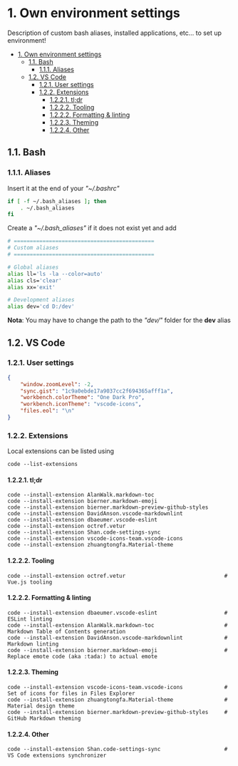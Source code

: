 # 1. Own environment settings

Description of custom bash aliases, installed applications, etc... to set up environment!

<!-- TOC -->

- [1. Own environment settings](#1-own-environment-settings)
    - [1.1. Bash](#11-bash)
        - [1.1.1. Aliases](#111-aliases)
    - [1.2. VS Code](#12-vs-code)
        - [1.2.1. User settings](#121-user-settings)
        - [1.2.2. Extensions](#122-extensions)
            - [1.2.2.1. tl;dr](#1221-tldr)
            - [1.2.2.2. Tooling](#1222-tooling)
            - [1.2.2.2. Formatting & linting](#1222-formatting--linting)
            - [1.2.2.3. Theming](#1223-theming)
            - [1.2.2.4. Other](#1224-other)

<!-- /TOC -->

## 1.1. Bash

### 1.1.1. Aliases

Insert it at the end of your _"~/.bashrc"_

```bash
if [ -f ~/.bash_aliases ]; then
    . ~/.bash_aliases
fi
```

Create a _"~/.bash_aliases"_ if it does not exist yet and add

```bash
# ============================================
# Custom aliases
# ============================================

# Global aliases
alias ll='ls -la --color=auto'
alias cls='clear'
alias xx='exit'

# Development aliases
alias dev='cd D:/dev'
```

**Nota**: You may have to change the path to the _"dev/"_ folder for the **dev** alias

## 1.2. VS Code

### 1.2.1. User settings

```json
{
    "window.zoomLevel": -2,
    "sync.gist": "1c9a0ebde17a9037cc2f694365afff1a",
    "workbench.colorTheme": "One Dark Pro",
    "workbench.iconTheme": "vscode-icons",
    "files.eol": "\n"
}
```

### 1.2.2. Extensions

Local extensions can be listed using

```shell
code --list-extensions
```

#### 1.2.2.1. tl;dr

```shell
code --install-extension AlanWalk.markdown-toc
code --install-extension bierner.markdown-emoji
code --install-extension bierner.markdown-preview-github-styles
code --install-extension DavidAnson.vscode-markdownlint
code --install-extension dbaeumer.vscode-eslint
code --install-extension octref.vetur
code --install-extension Shan.code-settings-sync
code --install-extension vscode-icons-team.vscode-icons
code --install-extension zhuangtongfa.Material-theme
```

#### 1.2.2.2. Tooling

```shell
code --install-extension octref.vetur                               # Vue.js tooling
```

#### 1.2.2.2. Formatting & linting

```shell
code --install-extension dbaeumer.vscode-eslint                     # ESLint linting
code --install-extension AlanWalk.markdown-toc                      # Markdown Table of Contents generation
code --install-extension DavidAnson.vscode-markdownlint             # Markdown linting
code --install-extension bierner.markdown-emoji                     # Replace emote code (aka :tada:) to actual emote
```

#### 1.2.2.3. Theming

```shell
code --install-extension vscode-icons-team.vscode-icons             # Set of icons for files in Files Explorer
code --install-extension zhuangtongfa.Material-theme                # Material design theme
code --install-extension bierner.markdown-preview-github-styles     # GitHub Markdown theming
```

#### 1.2.2.4. Other

```shell
code --install-extension Shan.code-settings-sync                    # VS Code extensions synchronizer
```

